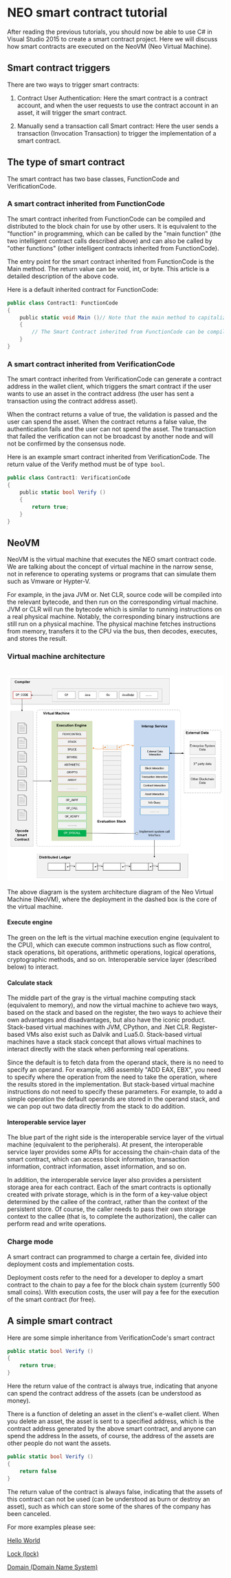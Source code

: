 # NEO smart contract tutorial

After reading the previous tutorials, you should now be able to use C# in Visual Studio 2015 to create a smart contract project. Here we will discuss how smart contracts are executed on the NeoVM (Neo Virtual Machine).

## Smart contract triggers

There are two ways to trigger smart contracts:

1. Contract User Authentication: Here the smart contract is a contract account, and when the user requests to use the contract account in an asset, it will trigger the smart contract.

2. Manually send a transaction call Smart contract: Here the user sends a transaction (Invocation Transaction) to trigger the implementation of a smart contract.

## The type of smart contract

The smart contract has two base classes, FunctionCode and VerificationCode.

### A smart contract inherited from FunctionCode

The smart contract inherited from FunctionCode can be compiled and distributed to the block chain for use by other users. It is equivalent to the "function" in programming, which can be called by the "main function" (the two intelligent contract calls described above) and can also be called by "other functions" (other intelligent contracts inherited from FunctionCode).

The entry point for the smart contract inherited from FunctionCode is the Main method. The return value can be void, int, or byte. This article is a detailed description of the above code.

Here is a default inherited contract for FunctionCode:

```c#
public class Contract1: FunctionCode
{
    public static void Main ()// Note that the main method to capitalize
    {
        // The Smart Contract inherited from FunctionCode can be compiled and posted to the block chain for use by other users
    }
}
```

### A smart contract inherited from VerificationCode

The smart contract inherited from VerificationCode can generate a contract address in the wallet client, which triggers the smart contract if the user wants to use an asset in the contract address (the user has sent a transaction using the contract address asset).

When the contract returns a value of true, the validation is passed and the user can spend the asset. When the contract returns a false value, the authentication fails and the user can not spend the asset. The transaction that failed the verification can not be broadcast by another node and will not be confirmed by the consensus node.

Here is an example smart contract inherited from VerificationCode. The return value of the Verify method must be of type` bool`.

```c#
public class Contract1: VerificationCode
{
    public static bool Verify ()
    {
        return true;
    }
}
```

## NeoVM

NeoVM is the virtual machine that executes the NEO smart contract code. We are talking about the concept of virtual machine in the narrow sense, not in reference to operating systems or programs that can simulate them such as Vmware or Hypter-V.

For example, in the java JVM or. Net CLR, source code will be compiled into the relevant bytecode, and then run on the corresponding virtual machine. JVM or CLR will run the bytecode which is similar to running instructions on a real physical machine. Notably, the corresponding binary instructions are still run on a physical machine. The physical machine fetches instructions from memory, transfers it to the CPU via the bus, then decodes, executes, and stores the result.

### Virtual machine architecture

   ![](/assets/neo-vm.jpg)

The above diagram is the system architecture diagram of the Neo Virtual Machine (NeoVM), where the deployment in the dashed box is the core of the virtual machine.

#### Execute engine

The green on the left is the virtual machine execution engine (equivalent to the CPU), which can execute common instructions such as flow control, stack operations, bit operations, arithmetic operations, logical operations, cryptographic methods, and so on. Interoperable service layer (described below) to interact.

#### Calculate stack

The middle part of the gray is the virtual machine computing stack (equivalent to memory), and now the virtual machine to achieve two ways, based on the stack and based on the register, the two ways to achieve their own advantages and disadvantages, but also have the iconic product. Stack-based virtual machines with JVM, CPython, and .Net CLR. Register-based VMs also exist such as Dalvik and Lua5.0. Stack-based virtual machines have a stack stack concept that allows virtual machines to interact directly with the stack when performing real operations.

Since the default is to fetch data from the operand stack, there is no need to specify an operand. For example, x86 assembly "ADD EAX, EBX", you need to specify where the operation from the need to take the operation, where the results stored in the implementation. But stack-based virtual machine instructions do not need to specify these parameters. For example, to add a simple operation the default operands are stored in the operand stack, and we can pop out two data directly from the stack to do addition.

#### Interoperable service layer

The blue part of the right side is the interoperable service layer of the virtual machine (equivalent to the peripherals). At present, the interoperable service layer provides some APIs for accessing the chain-chain data of the smart contract, which can access block information, transaction information, contract information, asset information, and so on.

In addition, the interoperable service layer also provides a persistent storage area for each contract. Each of the smart contracts is optionally created with private storage, which is in the form of a key-value object determined by the callee of the contract, rather than the context of the persistent store. Of course, the caller needs to pass their own storage context to the callee (that is, to complete the authorization), the caller can perform read and write operations.

### Charge mode

A smart contract can programmed to charge a certain fee, divided into deployment costs and implementation costs.

Deployment costs refer to the need for a developer to deploy a smart contract to the chain to pay a fee for the block chain system (currently 500 small coins). With execution costs, the user will pay a fee for the execution of the smart contract (for free).

## A simple smart contract

Here are some simple inheritance from VerificationCode's smart contract

```c#
public static bool Verify ()
{
    return true;
}
```

Here the return value of the contract is always true, indicating that anyone can spend the contract address of the assets (can be understood as money).

There is a function of deleting an asset in the client's e-wallet client. When you delete an asset, the asset is sent to a specified address, which is the contract address generated by the above smart contract, and anyone can spend the address In the assets, of course, the address of the assets are other people do not want the assets.

```c#
public static bool Verify ()
{
    return false
}
```

The return value of the contract is always false, indicating that the assets of this contract can not be used (can be understood as burn or destroy an asset), such as which can store some of the shares of the company has been canceled.

For more examples please see:

[Hello World](tutorial/HelloWorld.md)

[Lock (lock)](tutorial/lock.md)

[Domain (Domain Name System)](tutorial/Domain.md)
